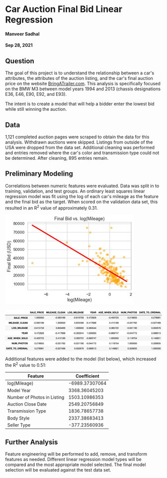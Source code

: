 # Car Auction Final Bid Linear Regression

#### Manveer Sadhal
#### Sep 28, 2021

## Question
The goal of this project is to understand the relationship between a car's attributes, the attributes of the auction listing, and the car's final auction price on the website [BringATrailer.com](https://bringatrailer.com/). This analysis is specifically focused on the BMW M3 between model years 1994 and 2013 (chassis designations E36, E46, E90, E92, and E93).

The intent is to create a model that will help a bidder enter the lowest bid while still winning the auction.

## Data
1,121 completed auction pages were scraped to obtain the data for this analysis. Withdrawn auctions were skipped. Listings from outside of the USA were dropped from the data set. Additional cleaning was performed and entries removed where the car's color and transmission type could not be determined. After cleaning, 895 entries remain.

## Preliminary Modeling
Correlations between numeric features were evaluated. Data was split in to training, validation, and test groups. An ordinary least squares linear regression model was fit using the log of each car's mileage as the feature and the final bid as the target. When scored on the validation data set, this resulted in an R<sup>2</sup> value of approximately 0.31.

![regression](bid_vs_log_mileage.png)


![correlations](numeric_features_correlation.png)

Additional features were added to the model (list below), which increased the R<sup>2</sup> value to 0.51:

<table>
    <thead>
        <tr>
            <th>Feature</th>
            <th>Coefficient</th>
        </tr>
    </thead>
    <tbody>
        <tr>
            <td>log(Mileage)</td>
            <td>-6989.37307064</td>
        </tr>
        <tr>
            <td>Model Year</td>
            <td>3368.36045203</td>
        </tr>
        <tr>
            <td>Number of Photos in Listing</td>
            <td>1503.10986353</td>
        </tr>
        <tr>
            <td>Auction Close Date</td>
            <td>2549.20756849</td>
        </tr>
        <tr>
            <td>Transmission Type</td>
            <td>1836.78657738</td>
        </tr>
        <tr>
            <td>Body Style</td>
            <td>2337.38683413</td>
        </tr>
        <tr>
            <td>Seller Type</td>
            <td>-377.23560936</td>
        </tr>
    </tbody>
</table>

## Further Analysis
Feature engineering will be performed to add, remove, and transform features as needed. Different linear regression model types will be compared and the most appropriate model selected. The final model selection will be evaluated against the test data set.